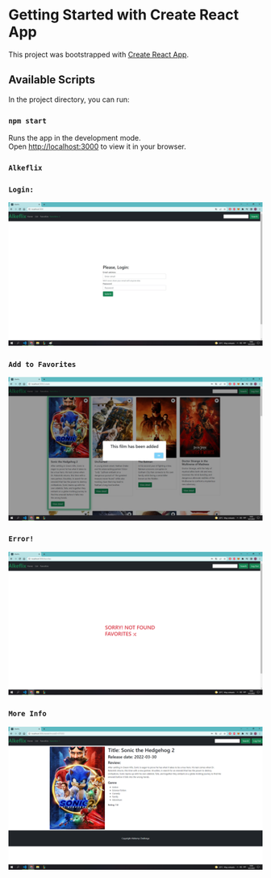 # Getting Started with Create React App

This project was bootstrapped with [Create React App](https://github.com/facebook/create-react-app).

## Available Scripts

In the project directory, you can run:

### `npm start`

Runs the app in the development mode.\
Open [http://localhost:3000](http://localhost:3000) to view it in your browser.

### `Alkeflix`
### `Login:`
![](src/img/Alkeflix1.jpg)
### `Add to Favorites`
![](src/img/Alkeflix2.jpg)
### `Error!`
![](src/img/Alkeflix3.jpg)
### `More Info`
![](src/img/Alkeflix4.jpg)
